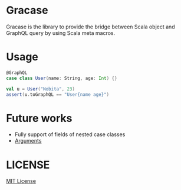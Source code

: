 Gracase
=====

Gracase is the library to provide the bridge between Scala object and GraphQL query by using Scala meta macros.

# Usage

```scala
@GraphQL
case class User(name: String, age: Int) {}

val u = User("Nobita", 23)
assert(u.toGraphQL == "User{name age}")
```

# Future works

* Fully support of fields of nested case classes
* [Arguments](http://graphql.org/learn/queries/#arguments)


# LICENSE

[MIT License](https://opensource.org/licenses/MIT)